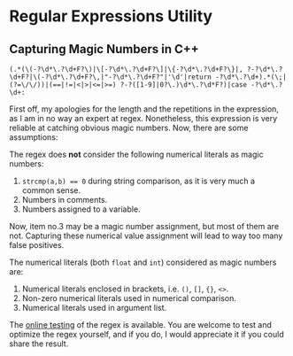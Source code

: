 ---
---

# Regular Expressions Utility

## Capturing Magic Numbers in C++

```regex
(.*(\(-?\d*\.?\d+F?\)|\[-?\d*\.?\d+F?\]|\{-?\d*\.?\d+F?\}|, ?-?\d*\.?\d+F?|\(-?\d*\.?\d+F?\,|"-?\d*\.?\d+F?"|'\d'|return -?\d*\.?\d+).*(\;|(?=\/\/))|(==|!=|<|>|<=|>=) ?-?([1-9]|0?\.)\d*\.?\d*F?)|case -?\d*\.?\d+:
```

First off, my apologies for the length and the repetitions in the expression, as I am in no way an expert at regex. Nonetheless, this expression is very reliable at catching obvious magic numbers. Now, there are some assumptions:

The regex does **not** consider the following numerical literals as magic numbers:

1. `strcmp(a,b) == 0` during string comparison, as it is very much a common sense.
2. Numbers in comments.
3. Numbers assigned to a variable.

Now, item no.3 may be a magic number assignment, but most of them are not. Capturing these numerical value assignment will lead to way too many false positives.

The numerical literals (both `float` and `int`) considered as magic numbers are:

1. Numerical literals enclosed in brackets,  i.e. `()`, `[]`, `{}`, `<>`.
2. Non-zero numerical literals used in numerical comparison.
3. Numerical literals used in argument list.

The [online testing](https://regex101.com/r/BuGpeu/29/) of the regex is available.
You are welcome to test and optimize the regex yourself, and if you do, I would appreciate it if you could share the result.